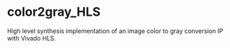 # color2gray_HLS
High level synthesis implementation of an image color to gray conversion IP with Vivado HLS.

